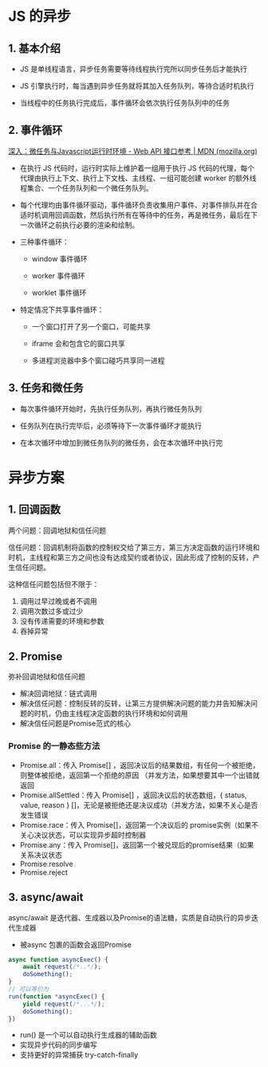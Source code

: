 # JS 的异步

## 1. 基本介绍

- JS 是单线程语言，异步任务需要等待线程执行完所以同步任务后才能执行

- JS 引擎执行时，每当遇到异步任务就将其加入任务队列，等待合适时机执行

- 当线程中的任务执行完成后，事件循环会依次执行任务队列中的任务

## 2. 事件循环

[深入：微任务与Javascript运行时环境 - Web API 接口参考 | MDN (mozilla.org)](https://developer.mozilla.org/zh-CN/docs/Web/API/HTML_DOM_API/Microtask_guide/In_depth#%E4%BA%8B%E4%BB%B6%E5%BE%AA%E7%8E%AF%EF%BC%88event_loops%EF%BC%89)

- 在执行 JS 代码时，运行时实际上维护着一组用于执行 JS 代码的代理，每个代理由执行上下文、执行上下文栈、主线程、一组可能创建 worker 的额外线程集合、一个任务队列和一个微任务队列。

- 每个代理均由事件循环驱动，事件循环负责收集用户事件、对事件排队并在合适时机调用回调函数，然后执行所有在等待中的任务，再是微任务，最后在下一次循环之前执行必要的渲染和绘制。

- 三种事件循环：
  
  - window 事件循环
  
  - worker 事件循环
  
  - worklet 事件循环

- 特定情况下共享事件循环：
  
  - 一个窗口打开了另一个窗口，可能共享
  
  - iframe 会和包含它的窗口共享
  
  - 多进程浏览器中多个窗口碰巧共享同一进程

## 3. 任务和微任务

- 每次事件循环开始时，先执行任务队列，再执行微任务队列

- 任务队列在执行完毕后，必须等待下一次事件循环才能执行

- 在本次循环中增加到微任务队列的微任务，会在本次循环中执行完

# 异步方案

## 1. 回调函数

两个问题：回调地狱和信任问题

信任问题：回调机制将函数的控制权交给了第三方，第三方决定函数的运行环境和时机，主线程和第三方之间也没有达成契约或者协议，因此形成了控制的反转，产生信任问题。

这种信任问题包括但不限于：

1. 调用过早过晚或者不调用
2. 调用次数过多或过少
3. 没有传递需要的环境和参数
4. 吞掉异常

## 2. Promise

弥补回调地狱和信任问题

- 解决回调地狱：链式调用
- 解决信任问题：控制反转的反转，让第三方提供解决问题的能力并告知解决问题的时机，仍由主线程决定函数的执行环境和如何调用
- 解决信任问题是Promise范式的核心

### Promise 的一静态些方法

- Promise.all：传入 Promise[] ，返回决议后的结果数组，有任何一个被拒绝，则整体被拒绝，返回第一个拒绝的原因 （并发方法，如果想要其中一个出错就返回
- Promise.allSettled：传入 Promise[] ，返回决议后的状态数组，{ status, value, reason } []，无论是被拒绝还是决议成功（并发方法，如果不关心是否发生错误
- Promise.race：传入 Promise[]，返回第一个决议后的 promise实例（如果不关心决议状态，可以实现异步超时控制器
- Promise.any：传入 Promise[]，返回第一个被兑现后的promise结果（如果关系决议状态
- Promise.resolve
- Promise.reject

## 3. async/await

async/await 是迭代器、生成器以及Promise的语法糖，实质是自动执行的异步迭代生成器

- 被async 包裹的函数会返回Promise

```js
async function asyncExec() {
    await request(/*..*/);
    doSomething();
}
// 可以等价为
run(function *asyncExec() {
    yield request(/*...*/);
    doSomething();
})

```

- run() 是一个可以自动执行生成器的辅助函数
- 实现异步代码的同步编写
- 支持更好的异常捕获 try-catch-finally

